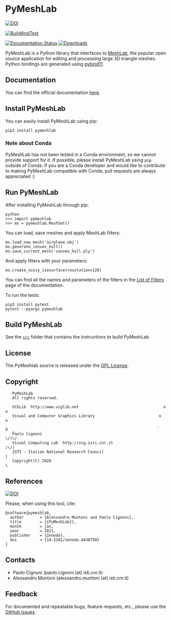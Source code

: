 # PyMeshLab

[![DOI](https://zenodo.org/badge/DOI/10.5281/zenodo.4438750.svg)](https://doi.org/10.5281/zenodo.4438750)

[![BuildAndTest](https://github.com/cnr-isti-vclab/PyMeshLab/actions/workflows/BuildAndTest.yml/badge.svg)](https://github.com/cnr-isti-vclab/PyMeshLab/actions/workflows/BuildAndTest.yml)

[![Documentation Status](https://readthedocs.org/projects/pymeshlab/badge/?version=latest)](https://pymeshlab.readthedocs.io/en/latest/?badge=latest)
[![Downloads](https://pepy.tech/badge/pymeshlab)](https://pepy.tech/project/pymeshlab)

PyMeshLab is a Python library that interfaces to [MeshLab](https://github.com/cnr-isti-vclab/meshlab), the popular open source application for editing and processing large 3D triangle meshes. Python bindings are generated using [pybind11](https://github.com/pybind/pybind11).

## Documentation

You can find the official documentation [here](https://pymeshlab.readthedocs.io/).

## Install PyMeshLab

You can easily install PyMeshLab using pip:
```
pip3 install pymeshlab
```

### Note about Conda

PyMeshLab has not been tested in a Conda environment, so we cannot provide support for it. If possible, please install PyMeshLab using `pip` outside of Conda.
If you are a Conda developer and would like to contribute to making PyMeshLab compatible with Conda, pull requests are always appreciated :)

## Run PyMeshLab

After installing PyMeshLab through pip:
```
python
>>> import pymeshlab
>>> ms = pymeshlab.MeshSet()
```
You can load, save meshes and apply MeshLab filters:
```
ms.load_new_mesh('airplane.obj')
ms.generate_convex_hull()
ms.save_current_mesh('convex_hull.ply')
```

And apply filters with your parameters:
```
ms.create_noisy_isosurface(resolution=128)
```

You can find all the names and parameters of the filters in the [List of Filters](https://pymeshlab.readthedocs.io/en/latest/filter_list.html) page of the documentation.

To run the tests:
```
pip3 install pytest
pytest --pyargs pymeshlab
```

## Build PyMeshLab

See the [`src`](src/README.md) folder that contains the instructions to build PyMeshLab.

## License

 The PyMeshlab source is released under the [GPL License](LICENSE).

## Copyright

```
   PyMeshLab
   All rights reserved.

   VCGLib  http://www.vcglib.net                                     o o
   Visual and Computer Graphics Library                            o     o
                                                                  _   O  _
   Paolo Cignoni                                                    \/)\/
   Visual Computing Lab  http://vcg.isti.cnr.it                    /\/|
   ISTI - Italian National Research Council                           |
   Copyright(C) 2020                                                  \
```
## References
[![DOI](https://zenodo.org/badge/DOI/10.5281/zenodo.4438750.svg)](https://doi.org/10.5281/zenodo.4438750)

Please, when using this tool, cite:
```
@software{pymeshlab,
  author       = {Alessandro Muntoni and Paolo Cignoni},
  title        = {{PyMeshLab}},
  month        = jan,
  year         = 2021,
  publisher    = {Zenodo},
  doi          = {10.5281/zenodo.4438750}
}
```

## Contacts

 - Paolo Cignoni (paolo.cignoni (at) isti.cnr.it)
 - Alessandro Muntoni (alessandro.muntoni (at) isti.cnr.it)

## Feedback

For documented and repeatable bugs, feature requests, etc., please use the [GitHub issues](https://github.com/cnr-isti-vclab/PyMeshLab/issues).
